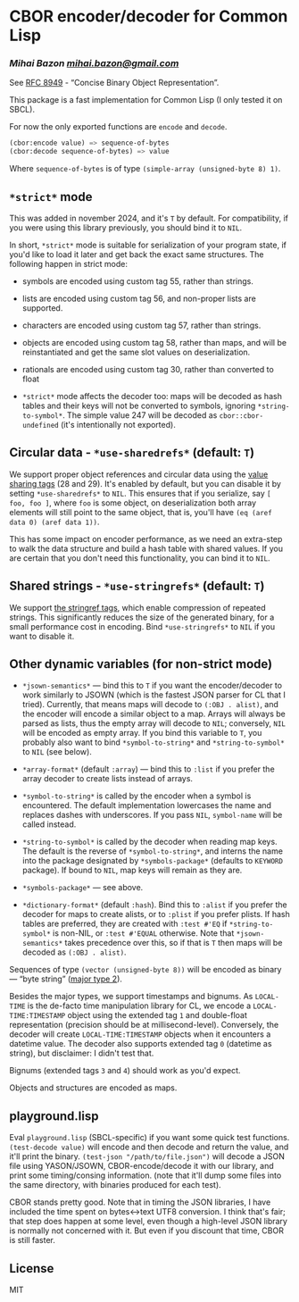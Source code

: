 # CBOR encoder/decoder for Common Lisp
### _Mihai Bazon <mihai.bazon@gmail.com>_

See [RFC 8949](https://datatracker.ietf.org/doc/html/rfc8949) - “Concise Binary
Object Representation”.

This package is a fast implementation for Common Lisp (I only tested it on
SBCL).

For now the only exported functions are `encode` and `decode`.

```lisp
(cbor:encode value) => sequence-of-bytes
(cbor:decode sequence-of-bytes) => value
```

Where `sequence-of-bytes` is of type `(simple-array (unsigned-byte 8) 1)`.

## `*strict*` mode

This was added in november 2024, and it's `T` by default. For compatibility, if
you were using this library previously, you should bind it to `NIL`.

In short, `*strict*` mode is suitable for serialization of your program state,
if you'd like to load it later and get back the exact same structures. The
following happen in strict mode:

- symbols are encoded using custom tag 55, rather than strings.

- lists are encoded using custom tag 56, and non-proper lists are supported.

- characters are encoded using custom tag 57, rather than strings.

- objects are encoded using custom tag 58, rather than maps, and will be
  reinstantiated and get the same slot values on deserialization.

- rationals are encoded using custom tag 30, rather than converted to float

- `*strict*` mode affects the decoder too: maps will be decoded as hash tables
  and their keys will not be converted to symbols, ignoring
  `*string-to-symbol*`. The simple value 247 will be decoded as
  `cbor::cbor-undefined` (it's intentionally not exported).

## Circular data - `*use-sharedrefs*` (default: `T`)

We support proper object references and circular data using the
[value sharing tags](https://cbor.schmorp.de/value-sharing) (28 and 29). It's
enabled by default, but you can disable it by setting `*use-sharedrefs*` to
`NIL`. This ensures that if you serialize, say `[ foo, foo ]`, where `foo` is
some object, on deserialization both array elements will still point to the same
object, that is, you'll have `(eq (aref data 0) (aref data 1))`.

This has some impact on encoder performance, as we need an extra-step to walk
the data structure and build a hash table with shared values. If you are certain
that you don't need this functionality, you can bind it to `NIL`.

## Shared strings - `*use-stringrefs*` (default: `T`)

We support [the stringref tags](http://cbor.schmorp.de/stringref), which enable
compression of repeated strings. This significantly reduces the size of the
generated binary, for a small performance cost in encoding. Bind
`*use-stringrefs*` to `NIL` if you want to disable it.

## Other dynamic variables (for non-strict mode)

- `*jsown-semantics*` — bind this to `T` if you want the encoder/decoder to work
  similarly to JSOWN (which is the fastest JSON parser for CL that I
  tried). Currently, that means maps will decode to `(:OBJ . alist)`, and the
  encoder will encode a similar object to a map. Arrays will always be parsed as
  lists, thus the empty array will decode to `NIL`; conversely, `NIL` will be
  encoded as empty array. If you bind this variable to `T`, you probably also
  want to bind `*symbol-to-string*` and `*string-to-symbol*` to `NIL` (see
  below).

- `*array-format*` (default `:array`) — bind this to `:list` if you prefer the
  array decoder to create lists instead of arrays.

- `*symbol-to-string*` is called by the encoder when a symbol is
  encountered. The default implementation lowercases the name and replaces
  dashes with underscores. If you pass `NIL`, `symbol-name` will be called
  instead.

- `*string-to-symbol*` is called by the decoder when reading map keys. The
  default is the reverse of `*symbol-to-string*`, and interns the name into the
  package designated by `*symbols-package*` (defaults to `KEYWORD` package). If
  bound to `NIL`, map keys will remain as they are.

- `*symbols-package*` — see above.

- `*dictionary-format*` (default `:hash`). Bind this to `:alist` if you prefer
  the decoder for maps to create alists, or to `:plist` if you prefer plists. If
  hash tables are preferred, they are created with `:test #'EQ` if
  `*string-to-symbol*` is non-NIL, or `:test #'EQUAL` otherwise. Note that
  `*jsown-semantics*` takes precedence over this, so if that is `T` then maps
  will be decoded as `(:OBJ . alist)`.

Sequences of type `(vector (unsigned-byte 8))` will be encoded as binary — “byte
string”
([major type 2](https://datatracker.ietf.org/doc/html/rfc8949#name-major-types)).

Besides the major types, we support timestamps and bignums. As `LOCAL-TIME` is
the de-facto time manipulation library for CL, we encode a
`LOCAL-TIME:TIMESTAMP` object using the extended tag `1` and double-float
representation (precision should be at millisecond-level). Conversely, the
decoder will create `LOCAL-TIME:TIMESTAMP` objects when it encounters a datetime
value. The decoder also supports extended tag `0` (datetime as string), but
disclaimer: I didn't test that.

Bignums (extended tags `3` and `4`) should work as you'd expect.

Objects and structures are encoded as maps.

## playground.lisp

Eval `playground.lisp` (SBCL-specific) if you want some quick test
functions. `(test-decode value)` will encode and then decode and return the
value, and it'll print the binary. `(test-json "/path/to/file.json")` will
decode a JSON file using YASON/JSOWN, CBOR-encode/decode it with our library,
and print some timing/consing information. (note that it'll dump some files into
the same directory, with binaries produced for each test).

CBOR stands pretty good. Note that in timing the JSON libraries, I have included
the time spent on bytes<->text UTF8 conversion. I think that's fair; that step
does happen at some level, even though a high-level JSON library is normally not
concerned with it. But even if you discount that time, CBOR is still faster.

## License

MIT
